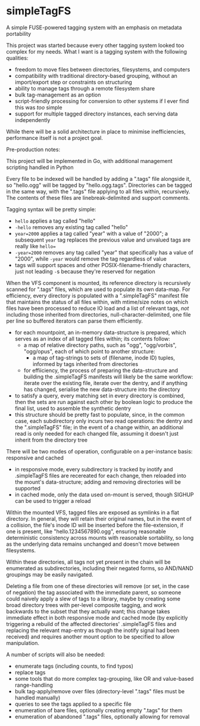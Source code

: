 # simpleTagFS
A simple FUSE-powered tagging system with an emphasis on metadata portability

This project was started because every other tagging system looked too complex for my needs. What I want is a tagging system with the following qualities:
- freedom to move files between directories, filesystems, and computers
- compatibility with traditional directory-based grouping, without an import/export step or constraints on structuring
- ability to manage tags through a remote filesystem share
- bulk tag-management as an option
- script-friendly processing for conversion to other systems if I ever find this was *too* simple
- support for multiple tagged directory instances, each serving data independently

While there will be a solid architecture in place to minimise inefficiencies, performance itself is not a project goal.


Pre-production notes:

This project will be implemented in Go, with additional management scripting handled in Python

Every file to be indexed will be handled by adding a ".tags" file alongside it, so "hello.ogg" will be tagged by "hello.ogg.tags". Directories can be tagged in the same way, with the ".tags" file applying to all files within, recursively. The contents of these files are linebreak-delimited and support comments.

Tagging syntax will be pretty simple:
- `hello` applies a tag called "hello"
- `-hello` removes any existing tag called "hello"
- `year=2000` applies a tag called "year" with a value of "2000"; a subsequent `year` tag replaces the previous value and unvalued tags are really like `hello=`
- `-year=2000` removes any tag called "year" that specifically has a value of "2000", while `-year` would remove the tag regardless of value
- tags will support spaces and other POSIX-filename-friendly characters, just not leading `-`s because they're reserved for negation

When the VFS component is mounted, its reference directory is recursively scanned for ".tags" files, which are used to populate its own data-map. For efficiency, every directory is populated with a ".simpleTagFS" manifest file that maintains the status of all files within, with mtime/size notes on which files have been processed to reduce IO load and a list of relevant tags, *not* including those inherited from directories, null-character-delimited, one file per line so buffered iterators can parse them efficiently.
- for each mountpoint, an in-memory data-structure is prepared, which serves as an index of all tagged files within; its contents follow:
  - a map of relative directory paths, such as "ogg", "ogg/vorbis", "ogg/opus", each of which point to another structure:
    - a map of tag-strings to sets of (filename, inode ID) tuples, informed by tags inherited from directories
  - for effiiciency, the process of preparing the data-structure and building the .simpleTagFS manifests will likely be the same workflow: iterate over the existing file, iterate over the dentry, and if anything has changed, serialise the new data-structure into the directory
- to satisfy a query, every matching set in every directory is combined, then the sets are run against each other by boolean logic to produce the final list, used to assemble the synthetic dentry
- this structure should be pretty fast to populate, since, in the common case, each subdirectory only incurs two read operations: the dentry and the ".simpleTagFS" file; in the event of a change within, an additional read is only needed for each changed file, assuming it doesn't just inherit from the directory tree

There will be two modes of operation, configurable on a per-instance basis: responsive and cached
- in responsive mode, every subdirectory is tracked by inotify and .simpleTagFS files are recereated for each change, then reloaded into the mount's data-structure; adding and removing directories will be supported
- in cached mode, only the data used on-mount is served, though SIGHUP can be used to trigger a reload

Within the mounted VFS, tagged files are exposed as symlinks in a flat directory. In general, they will retain their original names, but in the event of a collision, the file's inode ID will be inserted before the file-extension, if one is present, like "hello.1234567890.ogg", ensuring reasonable deterministic consistency across mounts with reasonable sortability, so long as the underlying data remains unchanged and doesn't move between filesystems.

Within these directories, all tags not yet present in the chain will be enumerated as subdirectories, including their negated forms, so AND/NAND groupings may be easily navigated.

Deleting a file from one of these directories will remove (or set, in the case of negation) the tag associated with the immediate parent, so someone could naively apply a slew of tags to a library, maybe by creating some broad directory trees with per-level composite tagging, and work backwards to the subset that they actually want; this change takes immediate effect in both responsive mode and cached mode (by explicitly triggering a rebuild of the affected directories' .simpleTagFS files and replacing the relevant map-entry as though the inotify signal had been received) and requires another mount option to be specified to allow manipulation.

A number of scripts will also be needed:
- enumerate tags (including counts, to find typos)
- replace tags
- some tools that do more complex tag-grouping, like OR and value-based range-handling
- bulk tag-apply/remove over files (directory-level ".tags" files must be handled manually)
- queries to see the tags applied to a specific file
- enumeration of bare files, optionally creating empty ".tags" for them
- enumeration of abandoned ".tags" files, optionally allowing for removal
